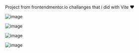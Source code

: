 Project from frontendmentor.io challanges that i did with Vite ♥ 

![image](https://user-images.githubusercontent.com/116770408/233313741-cc493335-dec3-4407-a6c8-e554c404399d.png)

![image](https://user-images.githubusercontent.com/116770408/233317145-1933cb0a-e778-4ce1-8bb0-05f8151efe95.png)

![image](https://user-images.githubusercontent.com/116770408/233316893-352ecd33-eaa5-4af0-8655-8192a24f87aa.png)

![image](https://user-images.githubusercontent.com/116770408/233317361-9d771981-c2c2-476e-8db5-2f071e1dec0c.png)
